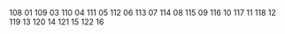 108 01
109 03
110 04
111 05
112 06
113 07
114 08
115 09
116 10
117 11
118 12
119 13
120 14
121 15
122 16
